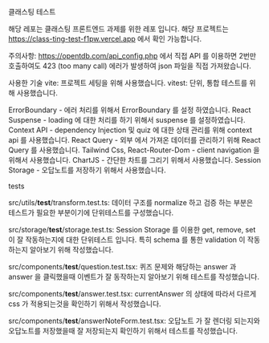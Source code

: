 클래스팅 테스트

해당 레포는 클래스팅 프론트엔드 과제를 위한 레포 입니다.
해당 프로젝트는 https://class-ting-test-f1pw.vercel.app 에서 확인 가능합니다.

주의사항: https://opentdb.com/api_config.php 에서 직접 API 를 이용하면 2번만 호출하여도 423 (too many call) 에러가 발생하여 json 파일을 직접 가져왔습니다.


사용한 기술
vite: 프로젝트 세팅을 위해 사용했습니다.
vitest: 단위, 통합 테스트를 위해 사용했습니다.

ErrorBoundary - 에러 처리를 위해서 ErrorBoundary 를 설정 하였습니다.
React Suspense - loading 에 대한 처리를 하기 위해서 suspense 를 설정하였습니다.
Context API - dependency Injection 및 quiz 에 대한 상태 관리를 위해 context api 를 사용했습니다.
React Query - 외부 에서 가져온 데이터를 관리하기 위해 React Query 를 사용했습니다.
Tailwind Css,
React-Router-Dom - client navigation 을 위해서 사용했습니다.
ChartJS - 간단한 차트를 그리기 위해서 사용했습니다.
Session Storage - 오답노트를 저장하기 위해서 사용했습니다.

tests

src/utils/__test__/transform.test.ts: 데이터 구조를 normalize 하고 검증 하는 부분은 테스트가 필요한 부분이기에 단위테스트를 구성했습니다.

src/storage/__test__/storage.test.ts: Session Storage 를 이용한 get, remove, set 이 잘 작동하는지에 대한 단위테스트 입니다. 특히 schema 를 통한 validation 이 작동하는지 알아보기 위해 작성했습니다.

src/components/__test__/question.test.tsx: 퀴즈 문제와 해당하는 answer 과 answer 을 클릭했을때 이벤트가 잘 동작하는지 알아보기 위해 테스트를 작성했습니다.

src/components/__test__/answer.test.tsx: currentAnswer 의 상태에 따라서 다르게 css 가 적용되는것을 확인하기 위해서 작성했습니다.

src/components/__test__/answerNoteForm.test.tsx: 오답노트 가 잘 렌더링 되는지와 오답노트를 저장했을때 잘 저장되는지 확인하기 위해서 테스트를 작성했습니다.